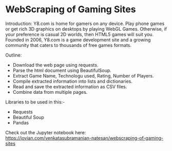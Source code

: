 # WebScraping of Gaming Sites 

Introduction:
Y8.com is home for gamers on any device. Play phone games or get rich 3D graphics on desktops by playing WebGL Games. Otherwise, if your preference is casual 2D worlds, then HTML5 games will suit you. Founded in 2006, Y8.com is a game development site and a growing community that caters to thousands of free games formats.

Outline:
* Download the web page using requests.
* Parse the html document using BeautifulSoup.
* Extract Game Name, Technologu used, Rating, Number of Players.
* Compile extracted information into lists and dictionaries.
* Read and save the extracted information as CSV files.
* Combine data from multiple pages.

Libraries to be used in this:-
* Requests
* Beautiful Soup
* Pandas

Check out the Jupyter notebook here: https://jovian.com/venkatasubramanian-natesan/webscraping-of-gaming-sites
